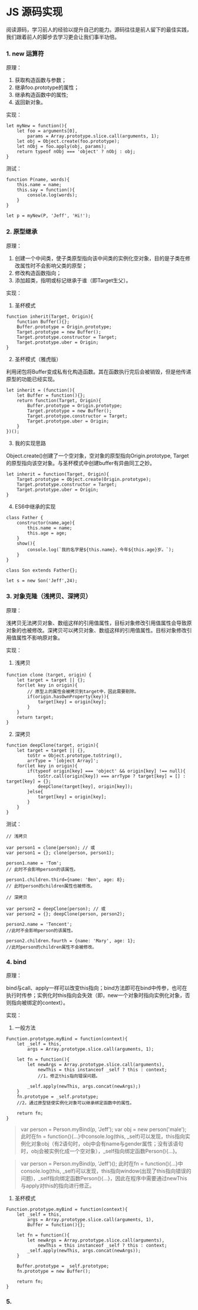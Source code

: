 # JS 源码实现

阅读源码，学习前人的经验以提升自己的能力。源码往往是前人留下的最佳实践，我们跟着前人的脚步去学习更会让我们事半功倍。

### 1. new 运算符

原理：

1. 获取构造函数与参数；
2. 继承foo.prototype的属性；
3. 继承构造函数中的属性;
4. 返回新对象。

实现：

```
let myNew = function(){
    let foo = arguments[0],
        params = Array.prototype.slice.call(arguments, 1);
    let obj = Object.create(foo.prototype);
    let nObj = foo.apply(obj, params);
    return typeof nObj === 'object' ? nObj : obj;
}
```

测试：

```
function P(name, words){
    this.name = name;
    this.say = function(){
        console.log(words);
    }
}

let p = myNew(P, 'Jeff', 'Hi!');
```

### 2. 原型继承

原理：

1. 创建一个中间类，使子类原型指向该中间类的实例化空对象，目的是子类在修改属性时不会影响父类的原型；
2. 修改构造函数指向；
3. 添加超类，指明或标记继承于谁（即Target生父）。

实现：

1. 圣杯模式

```
function inherit(Target, Origin){
    function Buffer(){};
    Buffer.prototype = Origin.prototype;
    Target.prototype = new Buffer();
    Target.prototype.constructor = Target;
    Target.prototype.uber = Origin;
}
```

2. 圣杯模式（雅虎版）

利用闭包将Buffer变成私有化构造函数。其在函数执行完后会被销毁，但是他传递原型的功能已经实现。

```
let inherit = (function(){
    let Buffer = function(){};
    return function(Target, Origin){
        Buffer.prototype = Origin.prototype;
        Target.prototype = new Buffer();
        Target.prototype.constructor = Target;
        Target.prototype.uber = Origin;
    }
})();
```

3. 我的实现思路

Object.create()创建了一个空对象，空对象的原型指向Origin.prototype, Target的原型指向该空对象。与圣杯模式中创建buffer有异曲同工之妙。

```
let inherit = function(Target, Origin){
    Target.prototype = Object.create(Origin.prototype);
    Target.prototype.constructor = Target;
    Target.prototype.uber = Origin;
}
```

4. ES6中继承的实现

```
class Father {
    constructor(name,age){
        this.name = name;
        this.age = age;
    }
    show(){
        console.log(`我的名字是${this.name}，今年${this.age}岁。`);
    }
}

class Son extends Father{};

let s = new Son('Jeff',24);
```

### 3. 对象克隆（浅拷贝、深拷贝）

原理：

浅拷贝无法拷贝对象、数组这样的引用值属性，目标对象修改引用值属性会导致原对象的也被修改。深拷贝可以拷贝对象、数组这样的引用值属性。目标对象修改引用值属性不影响原对象。

实现：

1. 浅拷贝

```
function clone（target, origin）{
    let target = target || {};
    for(let key in origin){
        // 原型上的属性会被拷贝到target中，因此需要剔除。
        if(origin.hasOwnProperty(key)){
            target[key] = origin[key];
        }
    }
    return target;
}
```

2. 深拷贝

```
function deepClone(target, origin){
    let target = target || {},
        toStr = Object.prototype.toString(),
        arrType = '[object Array]';
    for(let key in origin){
        if(typeof origin[key] === 'object' && origin[key] !== null){
            toStr.call(origin[key]) === arrType ? target[key] = [] : target[key] = {};
            deepClone(target[key], origin[key]);
        }else{
            target[key] = origin[key];
        }
    }
}
```

测试：

```
// 浅拷贝

var person1 = clone(person); // 或
var person1 = {}; clone(person, person1);

person1.name = 'Tom'; 
// 此时不会影响person的该属性。

person1.children.third={name: 'Ben', age: 8}; 
// 此时person的children属性也被修改。

// 深拷贝

var person2 = deepClone(person); // 或
var person2 = {}; deepClone(person, person2);

person2.name = 'Tencent';
//此时不会影响person的该属性。

person2.children.fourth = {name: 'Mary', age: 1};
//此时person的children属性不会被修改。
```

### 4. bind

原理：

bind与call、apply一样可以改变this指向；bind方法即可在bind中传参，也可在执行时传参；实例化时this指向会失效（即，new一个对象时指向实例化对象，否则指向被绑定的context）。

实现：

1. 一般方法

```
Function.prototype.myBind = function(context){
    let _self = this,
        args = Array.prototype.slice.call(arguments, 1);

    let fn = function(){
        let newArgs = Array.prototype.slice.call(arguments),
            newThis = this instanceof _self ? this : context;
            //1，修正this指向错误问题。

        _self.apply(newThis, args.concat(newArgs);)
    }
    fn.prototype = _self.prototype; 
    //2，通过原型链使实例化对象可以继承绑定函数中的属性。

    return fn;
}
```
> var person = Person.myBind(p, 'Jeff'); var obj = new person('male'); 此时在fn = function(){...}中console.log(this, _self)可以发现，this指向实例化对象obj（有2语句时，obj中会有name与gender属性；没有该语句时，obj会被实例化成一个空对象），_self指向绑定函数Person(){...}。
  
> var person = Person.myBind(p, 'Jeff')(); 此时在fn = function(){...}中console.log(this, _self)可以发现，this指向window(出现了this指向错误的问题)，_self指向绑定函数Person(){...}，因此在程序中需要通过newThis与apply对this的指向进行修正。

1. 圣杯模式

```
Function.prototype.myBind = function(context){
    let _self = this,
        args = Array.prototype.slice.call(arguments, 1),
        Buffer = function(){};
    
    let fn = function(){
        let newArgs = Array.prototype.slice.call(arguments),
            newThis = this instanceof _self ? this : context;
        _self.apply(newThis, args.concat(newArgs));
    }

    Buffer.prototype = _self.prototype;
    fn.prototype = new Buffer();

    return fn;
}
```

### 5. 